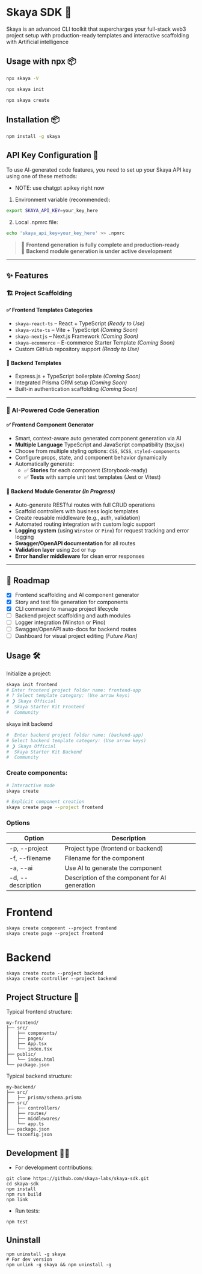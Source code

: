 # Skaya SDK 🚀

Skaya is an advanced CLI toolkit that supercharges your full-stack web3 project setup with production-ready templates and interactive scaffolding with Artificial intelligence

## Usage with npx 📦

```bash
npx skaya -V

npx skaya init

npx skaya create
```

## Installation 📦

```bash
npm install -g skaya
```

## API Key Configuration 🔑

To use AI-generated code features, you need to set up your Skaya API key using one of these methods:
 - NOTE: use chatgpt apikey right now
1. Environment variable (recommended):
```bash
export SKAYA_API_KEY=your_key_here
```

2. Local .npmrc file:
```bash
echo 'skaya_api_key=your_key_here' >> .npmrc
```

> 🚀 **Frontend generation is fully complete and production-ready**  
> 🔧 **Backend module generation is under active development**

---
## ✨ Features

### 🏗️ Project Scaffolding

#### ✅ Frontend Templates Categories

- `skaya-react-ts` – React + TypeScript *(Ready to Use)*
- `skaya-vite-ts` – Vite + TypeScript *(Coming Soon)*
- `skaya-nextjs` – Next.js Framework *(Coming Soon)*
- `skaya-ecommerce` – E-commerce Starter Template *(Coming Soon)*
- Custom GitHub repository support *(Ready to Use)*

#### 🔧 Backend Templates

- Express.js + TypeScript boilerplate *(Coming Soon)*
- Integrated Prisma ORM setup *(Coming Soon)*
- Built-in authentication scaffolding *(Coming Soon)*

---

### 🧩 AI-Powered Code Generation

#### ✅ Frontend Component Generator

- Smart, context-aware auto generated component generation via AI
- **Multiple Language** TypeScript and JavaScript compatibility (tsx,jsx)
- Choose from multiple styling options: `CSS`, `SCSS`, `styled-components`
- Configure props, state, and component behavior dynamically
- Automatically generate:
  - ✅ **Stories** for each component (Storybook-ready)
  - ✅ **Tests** with sample unit test templates (Jest or Vitest)

#### 🔧 Backend Module Generator *(In Progress)*

- Auto-generate RESTful routes with full CRUD operations
- Scaffold controllers with business logic templates
- Create reusable middleware (e.g., auth, validation)
- Automated routing integration with custom logic support
- **Logging system** (using `Winston` or `Pino`) for request tracking and error logging
- **Swagger/OpenAPI documentation** for all routes
- **Validation layer** using `Zod` or `Yup`
- **Error handler middleware** for clean error responses

---

## 📍 Roadmap

- [x] Frontend scaffolding and AI component generator
- [x] Story and test file generation for components
- [x] CLI command to manage project lifecycle
- [ ] Backend project scaffolding and auth modules
- [ ] Logger integration (Winston or Pino)
- [ ] Swagger/OpenAPI auto-docs for backend routes
- [ ] Dashboard for visual project editing *(Future Plan)*

## Usage 🛠

Initialize a project:

```bash
skaya init frontend
# Enter frontend project folder name: frontend-app
# ? Select template category: (Use arrow keys)
# ❯ Skaya Official
#  Skaya Starter Kit Frontend
#  Community
```

skaya init backend
```bash
#  Enter backend project folder name: (backend-app)
# Select backend template category: (Use arrow keys)
# ❯ Skaya Official
#  Skaya Starter Kit Backend
#  Community
```

### Create components:

```bash
# Interactive mode
skaya create

# Explicit component creation
skaya create page --project frontend
```
### Options

| Option | Description |
|--------|-------------|
| -p, --project <type> | Project type (frontend or backend) |
| -f, --filename <name> | Filename for the component |
| -a, --ai | Use AI to generate the component |
| -d, --description <text> | Description of the component for AI generation |

# Frontend
```
skaya create component --project frontend
skaya create page --project frontend
```

# Backend
```
skaya create route --project backend
skaya create controller --project backend
```

## Project Structure 🌳

Typical frontend structure:

```
my-frontend/
├── src/
│   ├── components/
│   ├── pages/
│   ├── App.tsx
│   └── index.tsx
├── public/
│   └── index.html
└── package.json
```

Typical backend structure:

```
my-backend/
├── src/
│   ├── prisma/schema.prisma
├── src/
│   ├── controllers/
│   ├── routes/
│   ├── middlewares/
│   └── app.ts
├── package.json
└── tsconfig.json
```

## Development 👨‍💻

- For development contributions:
```
git clone https://github.com/skaya-labs/skaya-sdk.git
cd skaya-sdk
npm install
npm run build
npm link
```

- Run tests:
```
npm test
```

## Uninstall
```
npm uninstall -g skaya
# For dev version
npm unlink -g skaya && npm uninstall -g
```